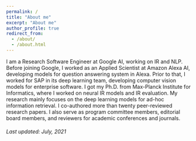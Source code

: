 ```yaml
---
permalink: /
title: "About me"
excerpt: "About me"
author_profile: true
redirect_from: 
  - /about/
  - /about.html
---
```


I am a Research Software Engineer at Google AI, working on IR and NLP. Before joining Google, I worked as an Applied Scientist at Amazon Alexa AI, developing models for question answering system in Alexa. Prior to that, I worked for SAP in its deep learning team, developing computer vision models for enterprise software. I got my Ph.D. from Max-Planck Institute for Informatics, where I worked on neural IR models and IR evaluation. My research mainly focuses on the deep learning models for ad-hoc information retrieval. I co-authored more than twenty peer-reviewed research papers. I also serve as program committee members, editorial board members, and reviewers for academic conferences and journals. 

###### Last updated: July, 2021
